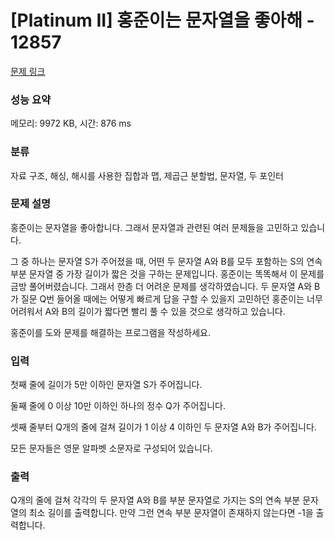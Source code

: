 # [Platinum II] 홍준이는 문자열을 좋아해 - 12857 

[문제 링크](https://www.acmicpc.net/problem/12857) 

### 성능 요약

메모리: 9972 KB, 시간: 876 ms

### 분류

자료 구조, 해싱, 해시를 사용한 집합과 맵, 제곱근 분할법, 문자열, 두 포인터

### 문제 설명

<p>홍준이는 문자열을 좋아합니다. 그래서 문자열과 관련된 여러 문제들을 고민하고 있습니다.</p>

<p>그 중 하나는 문자열 S가 주어졌을 때, 어떤 두 문자열 A와 B를 모두 포함하는 S의 연속 부분 문자열 중 가장 길이가 짧은 것을 구하는 문제입니다. 홍준이는 똑똑해서 이 문제를 금방 풀어버렸습니다. 그래서 한층 더 어려운 문제를 생각하였습니다. 두 문자열 A와 B가 질문 Q번 들어올 때에는 어떻게 빠르게 답을 구할 수 있을지 고민하던 홍준이는 너무 어려워서 A와 B의 길이가 짧다면 빨리 풀 수 있을 것으로 생각하고 있습니다.</p>

<p>홍준이를 도와 문제를 해결하는 프로그램을 작성하세요.</p>

### 입력 

 <p>첫째 줄에 길이가 5만 이하인 문자열 S가 주어집니다.</p>

<p>둘째 줄에 0 이상 10만 이하인 하나의 정수 Q가 주어집니다.</p>

<p>셋째 줄부터 Q개의 줄에 걸쳐 길이가 1 이상 4 이하인 두 문자열 A와 B가 주어집니다.</p>

<p>모든 문자들은 영문 알파벳 소문자로 구성되어 있습니다.</p>

### 출력 

 <p>Q개의 줄에 걸쳐 각각의 두 문자열 A와 B를 부분 문자열로 가지는 S의 연속 부분 문자열의 최소 길이를 출력합니다. 만약 그런 연속 부분 문자열이 존재하지 않는다면 -1을 출력합니다.</p>

